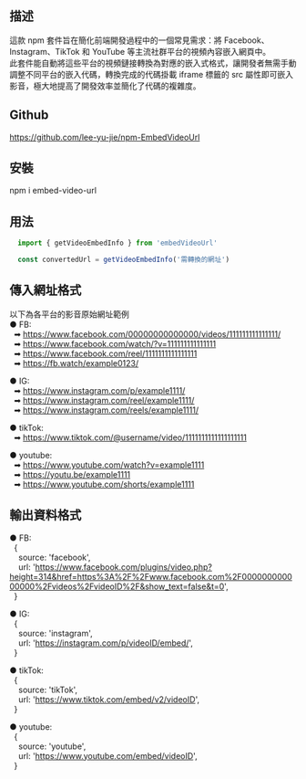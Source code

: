 ## 描述
這款 npm 套件旨在簡化前端開發過程中的一個常見需求：將 Facebook、Instagram、TikTok 和 YouTube 等主流社群平台的視頻內容嵌入網頁中。  
此套件能自動將這些平台的視頻鏈接轉換為對應的嵌入式格式，讓開發者無需手動調整不同平台的嵌入代碼，轉換完成的代碼掛載 iframe 標籤的 src 屬性即可嵌入影音，極大地提高了開發效率並簡化了代碼的複雜度。

## Github  
https://github.com/lee-yu-jie/npm-EmbedVideoUrl

## 安裝
npm i embed-video-url

## 用法
``` javascript
  import { getVideoEmbedInfo } from 'embedVideoUrl'

  const convertedUrl = getVideoEmbedInfo('需轉換的網址')
```

## 傳入網址格式
以下為各平台的影音原始網址範例  
●&nbsp;FB:  
&nbsp;&nbsp;➡ https://www.facebook.com/00000000000000/videos/111111111111111/  
&nbsp;&nbsp;➡ https://www.facebook.com/watch/?v=111111111111111  
&nbsp;&nbsp;➡ https://www.facebook.com/reel/1111111111111111  
&nbsp;&nbsp;➡ https://fb.watch/example0123/  

●&nbsp;IG:  
&nbsp;&nbsp;➡ https://www.instagram.com/p/example1111/  
&nbsp;&nbsp;➡ https://www.instagram.com/reel/example1111/    
&nbsp;&nbsp;➡ https://www.instagram.com/reels/example1111/  

●&nbsp;tikTok:  
&nbsp;&nbsp;➡ https://www.tiktok.com/@username/video/1111111111111111111  

●&nbsp;youtube:  
&nbsp;&nbsp;➡ https://www.youtube.com/watch?v=example1111  
&nbsp;&nbsp;➡ https://youtu.be/example1111  
&nbsp;&nbsp;➡ https://www.youtube.com/shorts/example1111  

## 輸出資料格式
●&nbsp;FB:  
&nbsp;&nbsp;{  
&nbsp;&nbsp;&nbsp;&nbsp;source: 'facebook',  
&nbsp;&nbsp;&nbsp;&nbsp;url: 'https://www.facebook.com/plugins/video.php?height=314&href=https%3A%2F%2Fwww.facebook.com%2F000000000000000%2Fvideos%2FvideoID%2F&show_text=false&t=0',  
&nbsp;&nbsp;}

●&nbsp;IG:  
&nbsp;&nbsp;{  
&nbsp;&nbsp;&nbsp;&nbsp;source: 'instagram',  
&nbsp;&nbsp;&nbsp;&nbsp;url: 'https://instagram.com/p/videoID/embed/',  
&nbsp;&nbsp;}

●&nbsp;tikTok:  
&nbsp;&nbsp;{  
&nbsp;&nbsp;&nbsp;&nbsp;source: 'tikTok',  
&nbsp;&nbsp;&nbsp;&nbsp;url: 'https://www.tiktok.com/embed/v2/videoID',  
&nbsp;&nbsp;}

●&nbsp;youtube:  
&nbsp;&nbsp;{  
&nbsp;&nbsp;&nbsp;&nbsp;source: 'youtube',  
&nbsp;&nbsp;&nbsp;&nbsp;url: 'https://www.youtube.com/embed/videoID',  
&nbsp;&nbsp;}